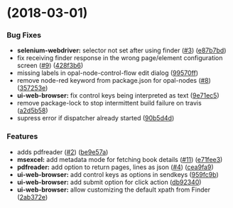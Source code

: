 <a name=""></a>
#  (2018-03-01)


### Bug Fixes

* **selenium-webdriver:** selector not set after using finder ([#3](https://github.com/shivamadhavan/opal-nodes/issues/3)) ([e87b7bd](https://github.com/shivamadhavan/opal-nodes/commit/e87b7bd))
* fix receiving finder response in the wrong page/element configuration screen ([#9](https://github.com/shivamadhavan/opal-nodes/issues/9)) ([428f3b6](https://github.com/shivamadhavan/opal-nodes/commit/428f3b6))
* missing labels in opal-node-control-flow edit dialog ([99570ff](https://github.com/shivamadhavan/opal-nodes/commit/99570ff))
* remove node-red keyword from package.json for opal-nodes ([#8](https://github.com/shivamadhavan/opal-nodes/issues/8)) ([357253e](https://github.com/shivamadhavan/opal-nodes/commit/357253e))
* **ui-web-browser:** fix control keys being interpreted as text ([9e71ec5](https://github.com/shivamadhavan/opal-nodes/commit/9e71ec5))
* remove package-lock to stop intermittent build failure on travis ([a2d5b58](https://github.com/shivamadhavan/opal-nodes/commit/a2d5b58))
* supress error if dispatcher already started ([90b5d4d](https://github.com/shivamadhavan/opal-nodes/commit/90b5d4d))


### Features

* adds pdfreader ([#2](https://github.com/shivamadhavan/opal-nodes/issues/2)) ([be9e57a](https://github.com/shivamadhavan/opal-nodes/commit/be9e57a))
* **msexcel:** add metadata mode for fetching book details ([#11](https://github.com/shivamadhavan/opal-nodes/issues/11)) ([e71fee3](https://github.com/shivamadhavan/opal-nodes/commit/e71fee3))
* **pdfreader:** add option to return pages, lines as json ([#4](https://github.com/shivamadhavan/opal-nodes/issues/4)) ([cea9fa9](https://github.com/shivamadhavan/opal-nodes/commit/cea9fa9))
* **ui-web-browser:** add control keys as options in sendkeys ([959fc9b](https://github.com/shivamadhavan/opal-nodes/commit/959fc9b))
* **ui-web-browser:** add submit option for click action ([db92340](https://github.com/shivamadhavan/opal-nodes/commit/db92340))
* **ui-web-browser:** allow customizing the default xpath from Finder ([2ab372e](https://github.com/shivamadhavan/opal-nodes/commit/2ab372e))



